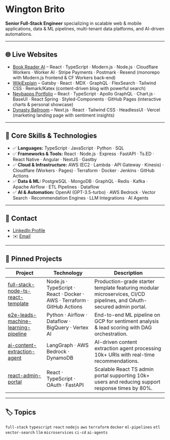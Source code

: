 # Wington Brito

**Senior Full-Stack Engineer** specializing in scalable web & mobile applications, data & ML pipelines, multi-tenant data platforms, and AI-driven automations.

---

## 🌐 Live Websites

- [Book Reader AI](https://hellokooper.com/) – React · TypeScript · Modern.js · Node.js · Cloudflare Workers · Worker AI · Stripe Payments · Postmark · Resend (monorepo with Modern.js frontend & CF Workers back-end)
- [WikiExplain](https://wikiexplain.com/) – Gatsby · React · MDX · GraphQL · FlexSearch · Tailwind CSS · Remark/Katex (content-driven blog with powerful search)
- [Neybapps Portfolio](https://neybapps.com/) – React · TypeScript · Apollo GraphQL · Chart.js · BaseUI · React Spring · Styled-Components · GitHub Pages (interactive charts & personal showcase)
- [Dynasty Ballroom](https://dynastyballroom.com/) – Next.js · React · Tailwind CSS · HeadlessUI · Vercel (marketing landing page with sentiment insights)

---

## 🚀 Core Skills & Technologies

- ✅ **Languages:** TypeScript · JavaScript · Python · SQL  
- ✅ **Frameworks & Tools:** React · Node.js · Express · FastAPI · Ts.ED · React Native · Angular · NextJS · Gastby
- ✅ **Cloud & Infrastructure:** AWS (EC2 · Lambda · API Gateway · Kinesis) · Cloudflare (Workers · Pages) · Terraform · Docker · Jenkins · GitHub Actions  
- ✅ **Data & ML:** PostgreSQL · MongoDB · GraphQL · Redis · Kafka · Apache Airflow · ETL Pipelines · Dataflow  
- ✅ **AI & Automation:** OpenAI (GPT-3.5-turbo) · AWS Bedrock · Vector Search · Recommendation Engines · LLM Integrations · AI Agents  

---

## 📄 Contact

- [LinkedIn Profile](https://www.linkedin.com/in/wingtonbrito)  
- ✉️ [Email](mailto:wingtonrbrito@gmail.com)  

---

## 📌 Pinned Projects

| Project | Technology | Description |
|---|---|---|
| [full-stack-node-ts-react-template](https://github.com/wingtonrbrito/full-stack-node-ts-react-template) | Node.js · TypeScript · React · Docker · AWS · Terraform · GitHub Actions | Production-grade starter template featuring modular microservices, CI/CD pipelines, and OAuth-secured admin portal. |
| [e2e-leads-machine-learning-pipeline](https://github.com/wingtonrbrito/e2e-leads-machine-learning-pipeline) | Python · Airflow · Dataflow · BigQuery · Vertex AI | End-to-end ML pipeline on GCP for sentiment analysis & lead scoring with DAG orchestration. |
| [ai-content-extraction-agent](https://github.com/wingtonrbrito/ai-content-extraction-agent) | LangGraph · AWS Bedrock · DynamoDB | AI-driven content extraction agent processing 10k+ URIs with real-time recommendations. |
| [react-admin-portal](https://github.com/wingtonrbrito/react-admin-portal) | React · TypeScript · OAuth · FastAPI | Scalable React TS admin portal supporting 10k+ users and reducing support response times by 80%. |

---

## 🏷️ Topics

`full-stack` `typescript` `react` `nodejs` `aws` `terraform` `docker` `ml-pipelines` `etl` `vector-search` `llm` `microservices` `ci-cd` `ai-agents`
